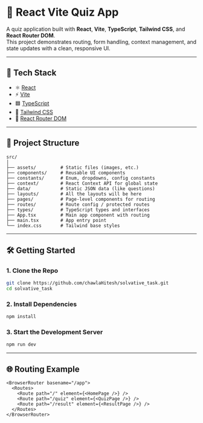 # 📘 React Vite Quiz App

A quiz application built with **React**, **Vite**, **TypeScript**, **Tailwind CSS**, and **React Router DOM**.  
This project demonstrates routing, form handling, context management, and state updates with a clean, responsive UI.

---

## 🚀 Tech Stack

- ⚛️ [React](https://reactjs.org/)
- ⚡ [Vite](https://vitejs.dev/)
- 🟦 [TypeScript](https://www.typescriptlang.org/)
- 🎨 [Tailwind CSS](https://tailwindcss.com/)
- 🔁 [React Router DOM](https://reactrouter.com/)

---

## 📁 Project Structure

```
src/
│
├── assets/         # Static files (images, etc.)
├── components/     # Reusable UI components
├── constants/      # Enum, dropdowns, config constants
├── context/        # React Context API for global state
├── data/           # Static JSON data (like questions)
├── layouts/        # All the layouts will be here
├── pages/          # Page-level components for routing
├── routes/         # Route config / protected routes
├── types/          # TypeScript types and interfaces
├── App.tsx         # Main app component with routing
├── main.tsx        # App entry point
└── index.css       # Tailwind base styles
```

---

## 🛠️ Getting Started

### 1. Clone the Repo

```bash
git clone https://github.com/chawlaHitesh/solvative_task.git
cd solvative_task
```

### 2. Install Dependencies

```bash
npm install
```

### 3. Start the Development Server

```bash
npm run dev
```

---

## 🌐 Routing Example

```tsx
<BrowserRouter basename="/app">
  <Routes>
    <Route path="/" element={<HomePage />} />
    <Route path="/quiz" element={<QuizPage />} />
    <Route path="/result" element={<ResultPage />} />
  </Routes>
</BrowserRouter>
```
